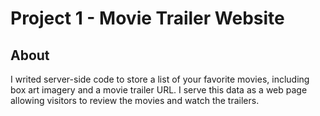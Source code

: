 # Project 1 - Movie Trailer Website

## About
I writed server-side code to store a list of your favorite movies, including box art imagery and a movie trailer URL. 
I serve this data as a web page allowing visitors to review the movies and watch the trailers.
